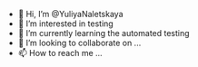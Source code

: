 - 👋 Hi, I’m @YuliyaNaletskaya
- 👀 I’m interested in testing
- 🌱 I’m currently learning the automated testing
- 💞️ I’m looking to collaborate on ...
- 📫 How to reach me ...

<!---
YuliyaNaletskaya/YuliyaNaletskaya is a ✨ special ✨ repository because its `README.md` (this file) appears on your GitHub profile.
You can click the Preview link to take a look at your changes.
--->
